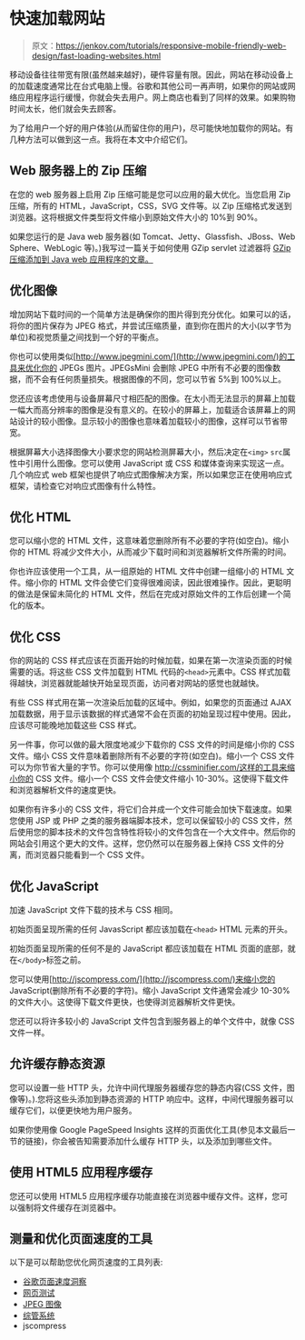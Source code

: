# 快速加载网站

> 原文：<https://jenkov.com/tutorials/responsive-mobile-friendly-web-design/fast-loading-websites.html>

移动设备往往带宽有限(虽然越来越好)，硬件容量有限。因此，网站在移动设备上的加载速度通常比在台式电脑上慢。谷歌和其他公司一再声明，如果你的网站或网络应用程序运行缓慢，你就会失去用户。网上商店也看到了同样的效果。如果购物时间太长，他们就会失去顾客。

为了给用户一个好的用户体验(从而留住你的用户)，尽可能快地加载你的网站。有几种方法可以做到这一点。我将在本文中介绍它们。

## Web 服务器上的 Zip 压缩

在您的 web 服务器上启用 Zip 压缩可能是您可以应用的最大优化。当您启用 Zip 压缩，所有的 HTML，JavaScript，CSS，SVG 文件等。以 Zip 压缩格式发送到浏览器。这将根据文件类型将文件缩小到原始文件大小的 10%到 90%。

如果您运行的是 Java web 服务器(如 Tomcat、Jetty、Glassfish、JBoss、Web Sphere、WebLogic 等)。)我写过一篇关于如何使用 GZip servlet 过滤器将 [GZip 压缩添加到 Java web 应用程序的文章。](http://tutorials.jenkov.com/java-servlets/gzip-servlet-filter.html)

## 优化图像

增加网站下载时间的一个简单方法是确保你的图片得到充分优化。如果可以的话，将你的图片保存为 JPEG 格式，并尝试压缩质量，直到你在图片的大小(以字节为单位)和视觉质量之间找到一个好的平衡点。

你也可以使用类似[http://www.jpegmini.com/](http://www.jpegmini.com/)的工具来优化你的 JPEGs 图片。JPEGsMini 会删除 JPEG 中所有不必要的图像数据，而不会有任何质量损失。根据图像的不同，您可以节省 5%到 100%以上。

您还应该考虑使用与设备屏幕尺寸相匹配的图像。在太小而无法显示的屏幕上加载一幅大而高分辨率的图像是没有意义的。在较小的屏幕上，加载适合该屏幕上的网站设计的较小图像。显示较小的图像也意味着加载较小的图像，这样可以节省带宽。

根据屏幕大小选择图像大小要求您的网站检测屏幕大小，然后决定在`<img>` `src`属性中引用什么图像。您可以使用 JavaScript 或 CSS 和媒体查询来实现这一点。几个响应式 web 框架也提供了响应式图像解决方案，所以如果您正在使用响应式框架，请检查它对响应式图像有什么特性。

## 优化 HTML

您可以缩小您的 HTML 文件，这意味着您删除所有不必要的字符(如空白)。缩小你的 HTML 将减少文件大小，从而减少下载时间和浏览器解析文件所需的时间。

你也许应该使用一个工具，从一组原始的 HTML 文件中创建一组缩小的 HTML 文件。缩小你的 HTML 文件会使它们变得很难阅读，因此很难操作。因此，更聪明的做法是保留未简化的 HTML 文件，然后在完成对原始文件的工作后创建一个简化的版本。

## 优化 CSS

你的网站的 CSS 样式应该在页面开始的时候加载，如果在第一次渲染页面的时候需要的话。将这些 CSS 文件加载到 HTML 代码的`<head>`元素中。CSS 样式加载得越快，浏览器就能越快开始呈现页面，访问者对网站的感觉也就越快。

有些 CSS 样式用在第一次渲染后加载的区域中。例如，如果您的页面通过 AJAX 加载数据，用于显示该数据的样式通常不会在页面的初始呈现过程中使用。因此，应该尽可能晚地加载这些 CSS 样式。

另一件事，你可以做的最大限度地减少下载你的 CSS 文件的时间是缩小你的 CSS 文件。缩小 CSS 文件意味着删除所有不必要的字符(如空白)。缩小一个 CSS 文件可以为你节省大量的字节。你可以使用像 http://cssminifier.com/这样的工具来缩小你的 CSS 文件。缩小一个 CSS 文件会使文件缩小 10-30%。这使得下载文件和浏览器解析文件的速度更快。

如果你有许多小的 CSS 文件，将它们合并成一个文件可能会加快下载速度。如果您使用 JSP 或 PHP 之类的服务器端脚本技术，您可以保留较小的 CSS 文件，然后使用您的脚本技术的文件包含特性将较小的文件包含在一个大文件中。然后你的网站会引用这个更大的文件。这样，您仍然可以在服务器上保持 CSS 文件的分离，而浏览器只能看到一个 CSS 文件。

## 优化 JavaScript

加速 JavaScript 文件下载的技术与 CSS 相同。

初始页面呈现所需的任何 JavasScript 都应该加载在`<head>` HTML 元素的开头。

初始页面呈现所需的任何不是的 JavaScript 都应该加载在 HTML 页面的底部，就在`</body>`标签之前。

您可以使用[http://jscompress.com/](http://jscompress.com/)来缩小您的 JavaScript(删除所有不必要的字符)。缩小 JavaScript 文件通常会减少 10-30%的文件大小。这使得下载文件更快，也使得浏览器解析文件更快。

您还可以将许多较小的 JavaScript 文件包含到服务器上的单个文件中，就像 CSS 文件一样。

## 允许缓存静态资源

您可以设置一些 HTTP 头，允许中间代理服务器缓存您的静态内容(CSS 文件，图像等)。).您将这些头添加到静态资源的 HTTP 响应中。这样，中间代理服务器可以缓存它们，以便更快地为用户服务。

如果你使用像 Google PageSpeed Insights 这样的页面优化工具(参见本文最后一节的链接)，你会被告知需要添加什么缓存 HTTP 头，以及添加到哪些文件。

## 使用 HTML5 应用程序缓存

您还可以使用 HTML5 应用程序缓存功能直接在浏览器中缓存文件。这样，您可以强制将文件缓存在浏览器中。

## 测量和优化页面速度的工具

以下是可以帮助您优化网页速度的工具列表:

*   [谷歌页面速度洞察](http://developers.google.com/speed/pagespeed/insights/)
*   [网页测试](http://www.webpagetest.org/)
*   [JPEG 图像](http://www.jpegmini.com/)
*   [综管系统](http://cssminifier.com/)
*   jscompress